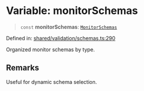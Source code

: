# Variable: monitorSchemas

> `const` **monitorSchemas**: [`MonitorSchemas`](../interfaces/MonitorSchemas.md)

Defined in: [shared/validation/schemas.ts:290](https://github.com/Nick2bad4u/Uptime-Watcher/blob/main/shared/validation/schemas.ts#L290)

Organized monitor schemas by type.

## Remarks

Useful for dynamic schema selection.
